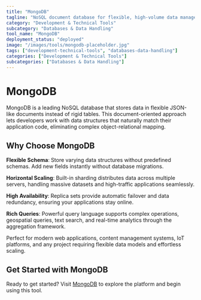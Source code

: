 ```yaml
---
title: "MongoDB"
tagline: "NoSQL document database for flexible, high-volume data management"
category: "Development & Technical Tools"
subcategory: "Databases & Data Handling"
tool_name: "MongoDB"
deployment_status: "deployed"
image: "/images/tools/mongodb-placeholder.jpg"
tags: ["development-technical-tools", "databases-data-handling"]
categories: ["Development & Technical Tools"]
subcategories: ["Databases & Data Handling"]
---
```


# MongoDB

MongoDB is a leading NoSQL database that stores data in flexible JSON-like documents instead of rigid tables. This document-oriented approach lets developers work with data structures that naturally match their application code, eliminating complex object-relational mapping.

## Why Choose MongoDB

**Flexible Schema**: Store varying data structures without predefined schemas. Add new fields instantly without database migrations.

**Horizontal Scaling**: Built-in sharding distributes data across multiple servers, handling massive datasets and high-traffic applications seamlessly.

**High Availability**: Replica sets provide automatic failover and data redundancy, ensuring your applications stay online.

**Rich Queries**: Powerful query language supports complex operations, geospatial queries, text search, and real-time analytics through the aggregation framework.

Perfect for modern web applications, content management systems, IoT platforms, and any project requiring flexible data models and effortless scaling.

## Get Started with MongoDB

Ready to get started? Visit [MongoDB](https://www.mongodb.com) to explore the platform and begin using this tool.